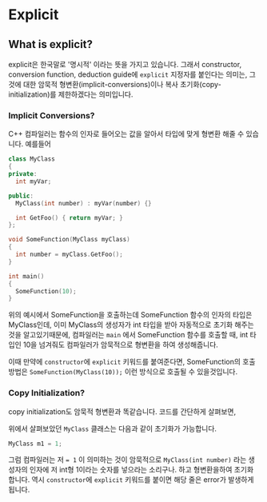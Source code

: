 # Explicit

## What is explicit?

explicit은 한국말로 '명시적' 이라는 뜻을 가지고 있습니다.
그래서 constructor, conversion function, deduction guide에 `explicit` 지정자를 붙인다는 의미는, 그것에 대한 암묵적 형변환(implicit-conversions)이나 복사 초기화(copy-initialization)를 제한하겠다는 의미입니다.

### Implicit Conversions?

C++ 컴파일러는 함수의 인자로 들어오는 값을 알아서 타입에 맞게 형변환 해줄 수 있습니다.
예를들어

```cpp
class MyClass
{
private:
  int myVar;

public:
  MyClass(int number) : myVar(number) {}

  int GetFoo() { return myVar; }
};

void SomeFunction(MyClass myClass)
{
  int number = myClass.GetFoo();
}

int main()
{
  SomeFunction(10);
}
```

위의 예시에서 SomeFunction을 호출하는데 SomeFunction 함수의 인자의 타입은 MyClass인데, 이미 MyClass의 생성자가 int 타입을 받아 자동적으로 초기화 해주는것을 알고있기때문에, 컴파일러는 `main` 에서 SomeFunction 함수를 호출할 때, int 타입인 10을 넘겨줘도 컴파일러가 암묵적으로 형변환을 하여 생성해줍니다.

이때 만약에 `constructor`에 `explicit` 키워드를 붙여준다면, SomeFunction의 호출 방법은 `SomeFunction(MyClass(10));` 이런 방식으로 호출될 수 있을것입니다.

### Copy Initialization?

copy initialization도 암묵적 형변환과 똑같습니다. 코드를 간단하게 살펴보면,

위에서 살펴보았던 `MyClass` 클래스는 다음과 같이 초기화가 가능합니다.

```cpp
MyClass m1 = 1;
```

그럼 컴파일러는 저 `= 1` 이 의미하는 것이 암묵적으로 `MyClass(int number)` 라는 생성자의 인자에 저 int형 1이라는 숫자를 넣으라는 소리구나. 하고 형변환을하여 초기화 합니다. 역시 `constructor`에 `explicit` 키워드를 붙이면 해당 줄은 error가 발생하게 됩니다.  
